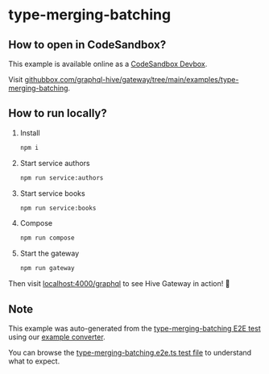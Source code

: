 # type-merging-batching

## How to open in CodeSandbox?

This example is available online as a [CodeSandbox Devbox](https://codesandbox.io/docs/learn/devboxes/overview).

Visit [githubbox.com/graphql-hive/gateway/tree/main/examples/type-merging-batching](https://githubbox.com/graphql-hive/gateway/tree/main/examples/type-merging-batching).

## How to run locally?

1. Install
   ```sh
   npm i
   ```
1. Start service authors
   ```sh
   npm run service:authors
   ```
1. Start service books
   ```sh
   npm run service:books
   ```
1. Compose
   ```sh
   npm run compose
   ```
1. Start the gateway
   ```sh
   npm run gateway
   ```

Then visit [localhost:4000/graphql](http://localhost:4000/graphql) to see Hive Gateway in action! 🚀

## Note

This example was auto-generated from the [type-merging-batching E2E test](/e2e/type-merging-batching) using our [example converter](/internal/examples).

You can browse the [type-merging-batching.e2e.ts test file](/e2e/type-merging-batching/type-merging-batching.e2e.ts) to understand what to expect.
